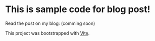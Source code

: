 # This is sample code for blog post!

Read the post on my blog: (comming soon)

This project was bootstrapped with [Vite](https://vitejs.dev/).
